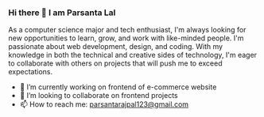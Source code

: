 ### Hi there 👋 I am Parsanta Lal

As a computer science major and tech enthusiast, I'm always looking for new opportunities to learn, grow, and work with like-minded people. I'm passionate about web development, design, and coding. With my knowledge in both the technical and creative sides of technology, I'm eager to collaborate with others on projects that will push me to exceed expectations.

- 🔭 I’m currently working on frontend of e-commerce website
- 👯 I’m looking to collaborate on frontend projects
- 📫 How to reach me: parsantarajpal123@gmail.com
